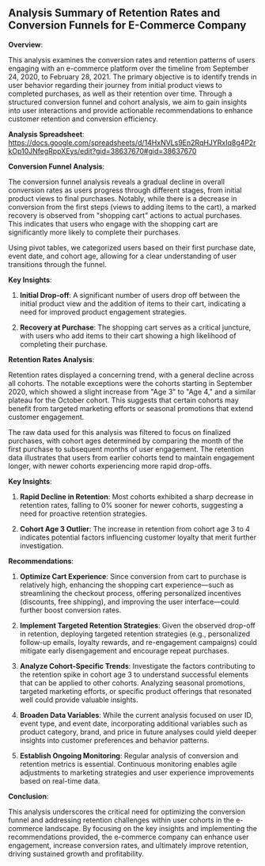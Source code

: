 ## Analysis Summary of Retention Rates and Conversion Funnels for E-Commerce Company

**Overview**:

This analysis examines the conversion rates and retention patterns of users engaging with an e-commerce platform over the timeline from September 24, 2020, to February 28, 2021. The primary objective is to identify trends in user behavior regarding their journey from initial product views to completed purchases, as well as their retention over time. Through a structured conversion funnel and cohort analysis, we aim to gain insights into user interactions and provide actionable recommendations to enhance customer retention and conversion efficiency.

**Analysis Spreadsheet**: https://docs.google.com/spreadsheets/d/14HxNVLs9En2RqHJYRxIq8g4P2rkOp10JNfegRppXEys/edit?gid=38637670#gid=38637670

**Conversion Funnel Analysis**:

The conversion funnel analysis reveals a gradual decline in overall conversion rates as users progress through different stages, from initial product views to final purchases. Notably, while there is a decrease in conversion from the first steps (views to adding items to the cart), a marked recovery is observed from "shopping cart" actions to actual purchases. This indicates that users who engage with the shopping cart are significantly more likely to complete their purchases.

Using pivot tables, we categorized users based on their first purchase date, event date, and cohort age, allowing for a clear understanding of user transitions through the funnel.

**Key Insights**:

1. **Initial Drop-off**: A significant number of users drop off between the initial product view and the addition of items to their cart, indicating a need for improved product engagement strategies.

2. **Recovery at Purchase**: The shopping cart serves as a critical juncture, with users who add items to their cart showing a high likelihood of completing their purchase.

**Retention Rates Analysis**:

Retention rates displayed a concerning trend, with a general decline across all cohorts. The notable exceptions were the cohorts starting in September 2020, which showed a slight increase from "Age 3" to "Age 4," and a similar plateau for the October cohort. This suggests that certain cohorts may benefit from targeted marketing efforts or seasonal promotions that extend customer engagement.

The raw data used for this analysis was filtered to focus on finalized purchases, with cohort ages determined by comparing the month of the first purchase to subsequent months of user engagement. The retention data illustrates that users from earlier cohorts tend to maintain engagement longer, with newer cohorts experiencing more rapid drop-offs.

**Key Insights**:

1. **Rapid Decline in Retention**: Most cohorts exhibited a sharp decrease in retention rates, falling to 0% sooner for newer cohorts, suggesting a need for proactive retention strategies.

2. **Cohort Age 3 Outlier**: The increase in retention from cohort age 3 to 4 indicates potential factors influencing customer loyalty that merit further investigation.

**Recommendations**:

1. **Optimize Cart Experience**: Since conversion from cart to purchase is relatively high, enhancing the shopping cart experience—such as streamlining the checkout process, offering personalized incentives (discounts, free shipping), and improving the user interface—could further boost conversion rates.

2. **Implement Targeted Retention Strategies**: Given the observed drop-off in retention, deploying targeted retention strategies (e.g., personalized follow-up emails, loyalty rewards, and re-engagement campaigns) could mitigate early disengagement and encourage repeat purchases.

3. **Analyze Cohort-Specific Trends**: Investigate the factors contributing to the retention spike in cohort age 3 to understand successful elements that can be applied to other cohorts. Analyzing seasonal promotions, targeted marketing efforts, or specific product offerings that resonated well could provide valuable insights.

4. **Broaden Data Variables**: While the current analysis focused on user ID, event type, and event date, incorporating additional variables such as product category, brand, and price in future analyses could yield deeper insights into customer preferences and behavior patterns.

5. **Establish Ongoing Monitoring**: Regular analysis of conversion and retention metrics is essential. Continuous monitoring enables agile adjustments to marketing strategies and user experience improvements based on real-time data.

**Conclusion**:

This analysis underscores the critical need for optimizing the conversion funnel and addressing retention challenges within user cohorts in the e-commerce landscape. By focusing on the key insights and implementing the recommendations provided, the e-commerce company can enhance user engagement, increase conversion rates, and ultimately improve retention, driving sustained growth and profitability.
